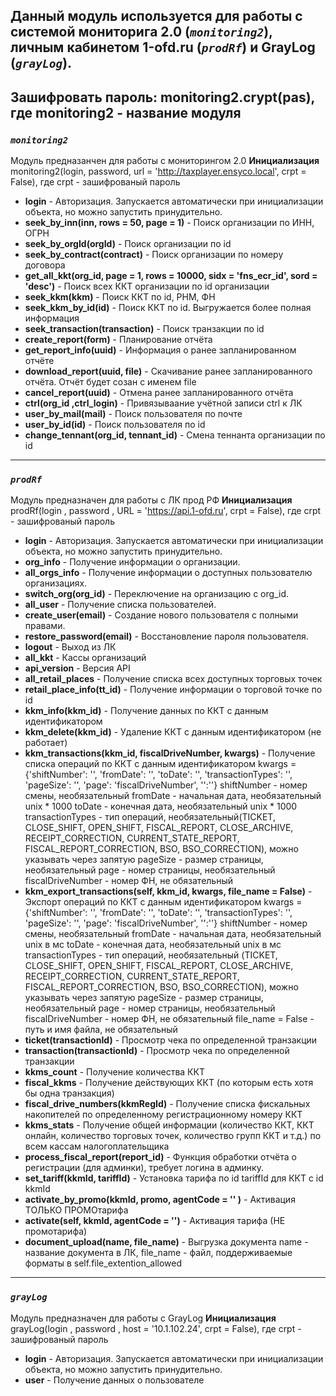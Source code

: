 Данный модуль используется для работы с системой мониторига 2.0 (*`monitoring2`*), личным кабинетом 1-ofd.ru (*`prodRf`*) и GrayLog (*`grayLog`*).
---
Зашифровать пароль:
  monitoring2.crypt(pas), где monitoring2 - название модуля
---
### ***`monitoring2`***
  Модуль предназанчен для работы с мониторингом 2.0
**Инициализация** monitoring2(login, password, url = 'http://taxplayer.ensyco.local', crpt = False), где crpt - зашифрованый пароль
+  **login** - Авторизация. Запускается автоматически при инициализации объекта, но можно запустить принудительно.
+  **seek_by_inn(inn, rows = 50, page = 1)** - Поиск организации по ИНН, ОГРН
+  **seek_by_orgId(orgId)** - Поиск организации по id
+  **seek_by_contract(contract)** - Поиск организации по номеру договора
+  **get_all_kkt(org_id, page = 1, rows = 10000, sidx = 'fns_ecr_id', sord = 'desc')** - Поиск всех ККТ организации по id организации
+  **seek_kkm(kkm)** - Поиск ККТ по id, РНМ, ФН
+  **seek_kkm_by_id(id)** - Поиск ККТ по id. Выгружается более полная информация
+  **seek_transaction(transaction)** - Поиск транзакции по id
+  **create_report(form)** - Планирование отчёта
+  **get_report_info(uuid)** - Информация о ранее запланированном отчёте
+  **download_report(uuid, file)** - Скачивание ранее запланированного отчёта. Отчёт будет созан с именем file
+  **cancel_report(uuid)** - Отмена ранее запланированного отчёта
+  **ctrl(org_id ,ctrl_login)** - Привязываание учётной записи ctrl к ЛК
+  **user_by_mail(mail)** - Поиск пользователя по почте
+  **user_by_id(id)** - Поиск пользователя по id
+  **change_tennant(org_id, tennant_id)** - Смена теннанта организации по id
---
### ***`prodRf`***
  Модуль предназначен для работы с ЛК прод РФ
**Инициализация** prodRf(login , password , URL = 'https://api.1-ofd.ru', crpt = False), где crpt - зашифрованый пароль
+  **login** - Авторизация. Запускается автоматически при инициализации объекта, но можно запустить принудительно.
+  **org_info** - Получение информации о организации.
+  **all_orgs_info** - Получение информации о доступных пользователю организациях.
+  **switch_org(org_id)** - Переключение на организацию с org_id.
+  **all_user** - Получение списка пользователей.
+  **create_user(email)** - Создание нового пользователя с полными правами.
+  **restore_password(email)** - Восстановление пароля пользователя.
+  **logout** - Выход из ЛК
+  **all_kkt** - Кассы организаций
+  **api_version** - Версия API
+  **all_retail_places** - Получение списка всех доступных торговых точек
+  **retail_place_info(tt_id)** - Получение информации о торговой точке по id
+  **kkm_info(kkm_id)** - Получение данных по ККТ с данным идентификатором
+  **kkm_delete(kkm_id)** - Удаление ККТ с данным идентификатором (не работает)
+  **kkm_transactions(kkm_id, fiscalDriveNumber, kwargs)** - Получение списка операций по ККТ с данным идентификатором
		kwargs = {'shiftNumber': '', 'fromDate': '', 'toDate': '', 'transactionTypes': '', 'pageSize': '', 'page': 'fiscalDriveNumber', '':''}
		shiftNumber - номер смены, необязательный
		fromDate - начальная дата, необязательный  unix * 1000
		toDate - конечная дата, необязательный  unix * 1000
		transactionTypes - тип операций, необязательный(TICKET, 
			CLOSE_SHIFT, OPEN_SHIFT, FISCAL_REPORT, CLOSE_ARCHIVE, RECEIPT_CORRECTION, 
			CURRENT_STATE_REPORT, FISCAL_REPORT_CORRECTION, BSO, BSO_CORRECTION), можно указывать через запятую
		pageSize - размер страницы, необязательный
		page - номер страницы, необязательный
		fiscalDriveNumber - номер ФН, не обязательный
+	**kkm_export_transactions(self, kkm_id, kwargs, file_name = False)** - Экспорт операций по ККТ с данным идентификатором
		kwargs = {'shiftNumber': '', 'fromDate': '', 'toDate': '', 'transactionTypes': '', 'pageSize': '', 'page': 'fiscalDriveNumber', '':''}
		shiftNumber - номер смены, необязательный
		fromDate - начальная дата, необязательный  unix в мс
		toDate - конечная дата, необязательный  unix в мс
		transactionTypes - тип операций, необязательный 
			(TICKET, CLOSE_SHIFT, OPEN_SHIFT, FISCAL_REPORT, CLOSE_ARCHIVE, RECEIPT_CORRECTION, 
			CURRENT_STATE_REPORT, FISCAL_REPORT_CORRECTION, BSO, BSO_CORRECTION), можно указывать через запятую
		pageSize - размер страницы, необязательный
		page - номер страницы, необязательный
		fiscalDriveNumber - номер ФН, не обязательный
		file_name = False - путь и имя файла, не обязательный
+  **ticket(transactionId)** - Просмотр чека по определенной транзакции
+  **transaction(transactionId)** - Просмотр чека по определенной транзакции
+  **kkms_count** - Получение количества ККТ
+  **fiscal_kkms** - Получение действующих ККТ (по которым есть хотя бы одна транзакция)
+  **fiscal_drive_numbers(kkmRegId)** - Получение списка фискальных накопителей по определенному регистрационному номеру ККТ
+  **kkms_stats** - Получение общей информации (количество ККТ, ККТ онлайн, количество торговых точек, количество групп ККТ и т.д.) по всем кассам налогоплательщика
+  **process_fiscal_report(report_id)** - Функция обработки отчёта о регистрации (для админки), требует логина в админку.
+  **set_tariff(kkmId, tariffId)** - Установка тарифа по id tariffId для ККТ с id kkmId
+  **activate_by_promo(kkmId, promo, agentCode = '' )** - Активация ТОЛЬКО ПРОМОтарифа
+  **activate(self, kkmId, agentCode = '')** - Активация тарифа (НЕ промотарифа)
+  **document_upload(name, file_name)** - Выгрузка документа name - название документа в ЛК, file_name - файл, поддерживаемые форматы в self.file_extention_allowed
---
### ***`grayLog`***
  Модуль предназначен для работы с GrayLog
**Инициализация** grayLog(login , password , host = '10.1.102.24', crpt = False), где crpt - зашифрованый пароль
+  **login** - Авторизация. Запускается автоматически при инициализации объекта, но можно запустить принудительно.
+  **user** - Получение данных о пользователе